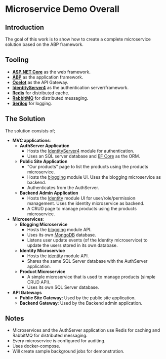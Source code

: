 # Microservice Demo Overall

## Introduction

The goal of this work is to show how to create a complete microservice solution based on the ABP framework.

## Tooling

* **[ASP.NET Core](https://docs.microsoft.com/en-us/aspnet/core/?view=aspnetcore-2.2)** as the web framework.
* **[ABP](https://abp.io)** as the application framework.
* **[Ocelot](https://github.com/ThreeMammals/Ocelot)** as the API Gateway.
* **[IdentityServer4](https://identityserver.io/)** as the authentication server/framework.
* [**Redis**](https://redis.io/) for distributed cache.
* [**RabbitMQ**](https://www.rabbitmq.com/) for distributed messaging.
* **[Serilog](https://serilog.net/)** for logging.

## The Solution

The solution consists of;

* **MVC applications**:
  * **AuthServer Application**
    * Hosts the [IdentityServer4](https://github.com/abpframework/abp/tree/master/modules/identityserver) module for authentication.
    * Uses an SQL server database and [EF Core](https://abp.io/documents/abp/latest/Entity-Framework-Core) as the ORM.
  * **Public Site Application**
    * "Our products" page to list the products using the products microservice.
    * Hosts the [blogging](https://github.com/abpframework/abp/tree/master/modules/blogging) module UI. Uses the blogging microservice as backend.
    * Authenticates from the AuthServer.
  * **Backend Admin Application**
    * Hosts the [Identity](https://github.com/abpframework/abp/tree/master/modules/identity) module UI for user/role/permission management. Uses the identity microservice as backend.
    * A CRUD page to manage products using the products microservice.
* **Microservices**:
  * **Blogging Microservice**
    * Hosts the [blogging](https://github.com/abpframework/abp/tree/master/modules/blogging) module API.
    * Uses its own [MongoDB](https://abp.io/documents/abp/latest/MongoDB) database.
    * Listens user update events (of the Identity microservice) to update the users stored in its own database.
  * **Identity Microservice**
    * Hosts the [identity](https://github.com/abpframework/abp/tree/master/modules/identity) module API.
    * Shares the same SQL Server database with the AuthServer application.
  * **Product Microservice**
    * A simple microservice that is used to manage products (simple CRUD API).
    * Uses its own SQL Server database.
* **API Gateways**
  * **Public Site Gateway**: Used by the public site application.
  * **Backend Gateway**: Used by the Backend admin application.

## Notes

* Microservices and the AuthServer application use Redis for caching and RabbitMQ for distributed messaging.
* Every microservice is configured for auditing.
* Uses docker-compose.
* Will create sample background jobs for demonstration.